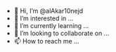 - 👋 Hi, I’m @alAkar10nejd
- 👀 I’m interested in ...
- 🌱 I’m currently learning ...
- 💞️ I’m looking to collaborate on ...
- 📫 How to reach me ...

<!---
alAkar10nejd/alAkar10nejd is a ✨ special ✨ repository because its `README.md` (this file) appears on your GitHub profile.
You can click the Preview link to take a look at your changes.
--->
